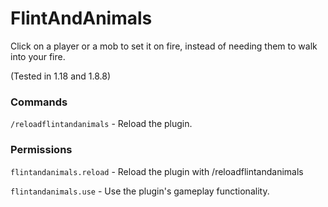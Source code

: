 # FlintAndAnimals
Click on a player or a mob to set it on fire, instead of needing them to walk into your fire.

(Tested in 1.18 and 1.8.8)

### Commands
`/reloadflintandanimals` - Reload the plugin.


### Permissions
`flintandanimals.reload` - Reload the plugin with /reloadflintandanimals

`flintandanimals.use` - Use the plugin's gameplay functionality.
